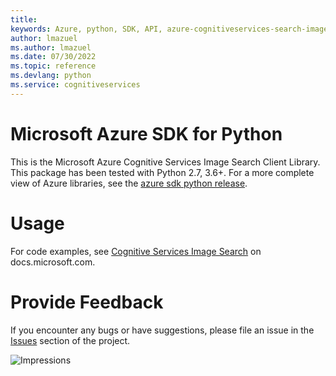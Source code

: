```yaml
---
title: 
keywords: Azure, python, SDK, API, azure-cognitiveservices-search-imagesearch, cognitiveservices
author: lmazuel
ms.author: lmazuel
ms.date: 07/30/2022
ms.topic: reference
ms.devlang: python
ms.service: cognitiveservices
---
```

# Microsoft Azure SDK for Python

This is the Microsoft Azure Cognitive Services Image Search Client Library.
This package has been tested with Python 2.7, 3.6+.
For a more complete view of Azure libraries, see the [azure sdk python release](https://aka.ms/azsdk/python/all).


# Usage




For code examples, see [Cognitive Services Image Search](/python/api/overview/azure/cognitive-services) on docs.microsoft.com.


# Provide Feedback

If you encounter any bugs or have suggestions, please file an issue in the
[Issues](https://github.com/Azure/azure-sdk-for-python/issues)
section of the project. 


![Impressions](https://azure-sdk-impressions.azurewebsites.net/api/impressions/azure-sdk-for-python%2Fazure-cognitiveservices-search-imagesearch%2FREADME.png)

